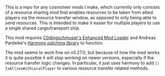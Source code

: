 This is a repo for any cosmoteer mods I make, which currently only consists of a resource sharing mod that enables resources to be taken from allied players via the resource transfer window, as opposed to only being able to send resources. This is intended to make it easier for multiple players to use a single shared cargo/transport ship.

This mod requires [C0dingschmuser's Enhanced Mod Loader](github.com/C0dingschmuser/EnhancedModLoader/) and Andreas Pardeike's [Harmony patching library](https://github.com/pardeike/Harmony) to function.

The mod seems to work fine on v0.27.0, but because of how the mod works it is quite possible it will stop working on newer versions, especially if the resource transfer logic changes. In particular, it just uses harmony to add `|| IsAlliesWithLocalPlayer` to various resource transfer related methods.
